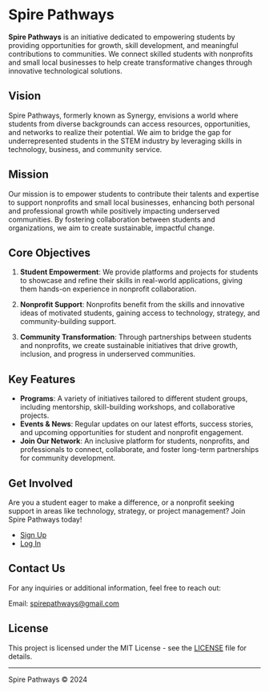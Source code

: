 # Spire Pathways

**Spire Pathways** is an initiative dedicated to empowering students by providing opportunities for growth, skill development, and meaningful contributions to communities. We connect skilled students with nonprofits and small local businesses to help create transformative changes through innovative technological solutions.

## Vision

Spire Pathways, formerly known as Synergy, envisions a world where students from diverse backgrounds can access resources, opportunities, and networks to realize their potential. We aim to bridge the gap for underrepresented students in the STEM industry by leveraging skills in technology, business, and community service.

## Mission

Our mission is to empower students to contribute their talents and expertise to support nonprofits and small local businesses, enhancing both personal and professional growth while positively impacting underserved communities. By fostering collaboration between students and organizations, we aim to create sustainable, impactful change.

## Core Objectives

1. **Student Empowerment**: We provide platforms and projects for students to showcase and refine their skills in real-world applications, giving them hands-on experience in nonprofit collaboration.

2. **Nonprofit Support**: Nonprofits benefit from the skills and innovative ideas of motivated students, gaining access to technology, strategy, and community-building support.

3. **Community Transformation**: Through partnerships between students and nonprofits, we create sustainable initiatives that drive growth, inclusion, and progress in underserved communities.

## Key Features

- **Programs**: A variety of initiatives tailored to different student groups, including mentorship, skill-building workshops, and collaborative projects.
- **Events & News**: Regular updates on our latest efforts, success stories, and upcoming opportunities for student and nonprofit engagement.
- **Join Our Network**: An inclusive platform for students, nonprofits, and professionals to connect, collaborate, and foster long-term partnerships for community development.

## Get Involved

Are you a student eager to make a difference, or a nonprofit seeking support in areas like technology, strategy, or project management? Join Spire Pathways today!

- [Sign Up](sign-up.html)
- [Log In](log-in.html)

## Contact Us

For any inquiries or additional information, feel free to reach out:

Email: [spirepathways@gmail.com](mailto:spirepathways@gmail.com)

## License

This project is licensed under the MIT License - see the [LICENSE](LICENSE) file for details.

---

Spire Pathways © 2024

